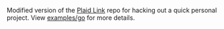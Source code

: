 Modified version of the [Plaid Link](https://github.com/plaid/link) repo for hacking out a quick personal project. 
View [examples/go](https://github.com/edmundloo/link/tree/master/examples/go) for more details.
